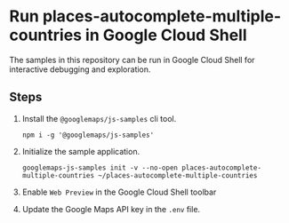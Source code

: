 # Run places-autocomplete-multiple-countries in Google Cloud Shell

The samples in this repository can be run in Google Cloud Shell for interactive debugging and exploration.

## Steps

1. Install the `@googlemaps/js-samples` cli tool.

    ```
    npm i -g '@googlemaps/js-samples'
    ```
1. Initialize the sample application. 
    ```
    googlemaps-js-samples init -v --no-open places-autocomplete-multiple-countries ~/places-autocomplete-multiple-countries
    ```
1. Enable `Web Preview` in the Google Cloud Shell toolbar
1. Update the Google Maps API key in the `.env` file.
